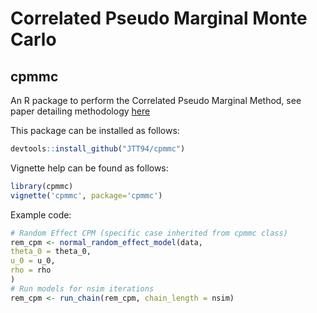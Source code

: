 
# Correlated Pseudo Marginal Monte Carlo
## cpmmc

An R package to perform the Correlated Pseudo Marginal Method, see paper detailing methodology [here](https://arxiv.org/abs/1511.04992)

This package can be installed as follows:

```R
devtools::install_github("JTT94/cpmmc")
```

Vignette help can be found as follows:

```R
library(cpmmc)
vignette('cpmmc', package='cpmmc')
```

Example code:

```R
# Random Effect CPM (specific case inherited from cpmmc class)
rem_cpm <- normal_random_effect_model(data,
theta_0 = theta_0,
u_0 = u_0,
rho = rho
)
# Run models for nsim iterations
rem_cpm <- run_chain(rem_cpm, chain_length = nsim)
```
